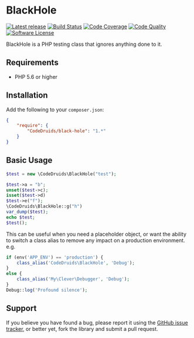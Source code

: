 # BlackHole

[![Latest release](https://img.shields.io/github/v/tag/CodeDruids/black-hole?sort=semver&label=release)](https://github.com/CodeDruids/black-hole/releases)
[![Build Status](https://img.shields.io/travis/CodeDruids/black-hole/stable)](https://travis-ci.org/CodeDruids/black-hole)
[![Code Coverage](https://img.shields.io/scrutinizer/coverage/g/CodeDruids/black-hole)](https://scrutinizer-ci.com/g/CodeDruids/black-hole/)
[![Code Quality](https://img.shields.io/scrutinizer/g/CodeDruids/black-hole)](https://scrutinizer-ci.com/g/CodeDruids/black-hole/)
[![Software License](https://img.shields.io/github/license/CodeDruids/black-hole?color=blue)](LICENSE)

BlackHole is a PHP testing class that ignores anything done to it.

## Requirements

* PHP 5.6 or higher

## Installation

Add the following to your `composer.json`:

```json
{
    "require": {
        "CodeDruids/black-hole": "1.*"
    }
}
```

## Basic Usage

```php
$test = new \CodeDruids\BlackHole("test");

$test->a = "b";
unset($test->c);
isset($test->d)
$test->e("f");
\CodeDruids\BlackHole::g("h")
var_dump($test);
echo $test;
$test();
```

This can be useful when you need a placeholder object, or want the ability to switch a class alias to remove any
impact on a production environment. e.g.

```php
if (env('APP_ENV') == 'production') {
	class_alias('CodeDruids\BlackHole', 'Debug');
}
else {
	class_alias('My\Clever\Debugger', 'Debug');
}
Debug::log('Profound silence');
```


## Support

If you believe you have found a bug, please report it using the [GitHub issue tracker](https://github.com/CodeDruids/black-hole/issues),
or better yet, fork the library and submit a pull request.
